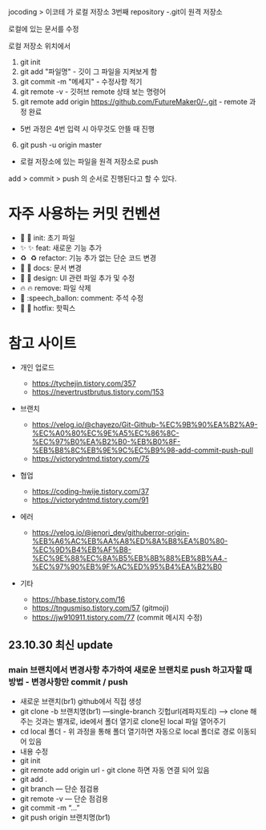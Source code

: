 jocoding > 이코테 가 로컬 저장소
3번째 repository -.git이 원격 저장소

로컬에 있는 문서를 수정

로컬 저장소 위치에서
1. git init
2. git add "파일명" - 깃이 그 파일을 지켜보게 함
3. git commit -m "메세지" - 수정사항 적기
4. git remote -v - 깃허브 remote 상태 보는 명령어
5. git remote add origin https://github.com/FutureMaker0/-.git - remote 과정 완료
- 5번 과정은 4번 입력 시 아무것도 안뜰 때 진행
6. git push -u origin master 
- 로컬 저장소에 있는 파일을 원격 저장소로 push

add > commit > push 의 순서로 진행된다고 할 수 있다.


# 자주 사용하는 커밋 컨벤션
  - 🎉 :tada: init: 초기 파일
  - ✨ :sparkles: feat: 새로운 기능 추가
  - ♻️  :recycle: refactor: 기능 추가 없는 단순 코드 변경
  - 📝 :memo: docs: 문서 변경
  - 💄 :lipstick: design: UI 관련 파일 추가 및 수정
  - 🔥 :fire: remove: 파일 삭제
  - 💬 :speech_ballon: comment: 주석 수정
  - 🚧 :construction: hotfix: 핫픽스


# 참고 사이트
- 개인 업로드
  - https://tychejin.tistory.com/357
  - https://nevertrustbrutus.tistory.com/153

- 브랜치
  - https://velog.io/@chayezo/Git-Github-%EC%9B%90%EA%B2%A9-%EC%A0%80%EC%9E%A5%EC%86%8C-%EC%97%B0%EA%B2%B0-%EB%B0%8F-%EB%B8%8C%EB%9E%9C%EC%B9%98-add-commit-push-pull
  - https://victorydntmd.tistory.com/75

- 협업
  - https://coding-hwije.tistory.com/37
  - https://victorydntmd.tistory.com/91

- 에러
  - https://velog.io/@jenori_dev/githuberror-origin-%EB%A6%AC%EB%AA%A8%ED%8A%B8%EA%B0%80-%EC%9D%B4%EB%AF%B8-%EC%9E%88%EC%8A%B5%EB%8B%88%EB%8B%A4.-%EC%97%90%EB%9F%AC%ED%95%B4%EA%B2%B0

- 기타
  - https://hbase.tistory.com/16
  - https://tngusmiso.tistory.com/57 (gitmoji)
  - https://jw910911.tistory.com/77 (commit 메시지 수정)
 

## 23.10.30 최신 update
### main 브랜치에서 변경사항 추가하여 새로운 브랜치로 push 하고자할 때 방법 - 변경사항만 commit / push
  - 새로운 브랜치(br1) github에서 직접 생성
  - git clone -b 브랜치명(br1) —single-branch 깃헙url(레파지토리)
    —> clone 해주는 것과는 별개로, ide에서 폴더 열기로 clone된 local 파일 열어주기
  - cd local 폴더 - 위 과정을 통해 폴더 열기하면 자동으로 local 폴더로 경로 이동되어 있음
  - 내용 수정
  - git init
  - git remote add origin url - git clone 하면 자동 연결 되어 있음
  - git add .
  - git branch        — 단순 점검용
  - git remote -v   — 단순 점검용
  - git commit -m “…”
  - git push origin 브랜치명(br1)
